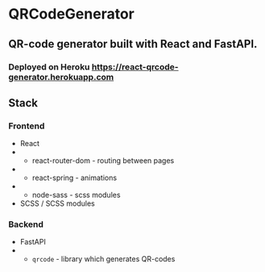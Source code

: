 # QRCodeGenerator
## QR-code generator built with React and FastAPI.

### Deployed on Heroku https://react-qrcode-generator.herokuapp.com

## Stack

### Frontend
* React
* * react-router-dom - routing between pages
* * react-spring - animations
* * node-sass - scss modules
* SCSS / SCSS modules 

### Backend
* FastAPI
* * `qrcode` - library which generates QR-codes

